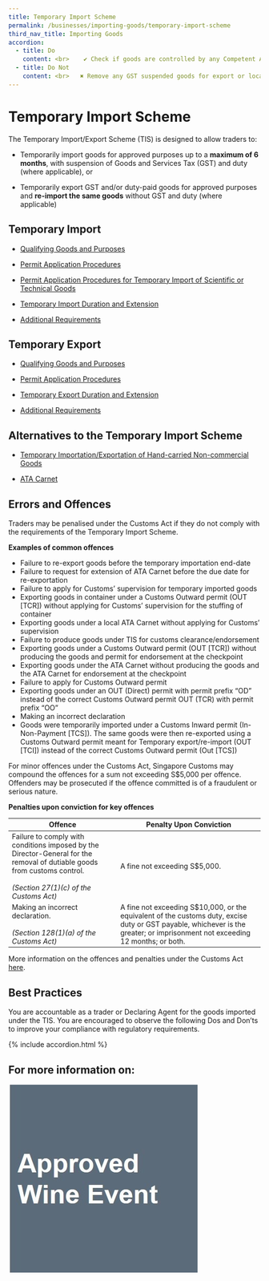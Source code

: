 ```yaml
---
title: Temporary Import Scheme 
permalink: /businesses/importing-goods/temporary-import-scheme
third_nav_title: Importing Goods
accordion:
  - title: Do 
    content: <br>    ✔ Check if goods are controlled by any Competent Authority and seek their approval before the temporary importation of goods. <br><br>  ✔ Ensure you  [lodge sufficient security](/businesses/registration-matters/registration-procedures/security-lodgement)  in the form of Banker’s Guarantee (BG), Finance Company Guarantee or an Insurance Bond to cover the amount of security required and the security has sufficient validity to cover the total temporary import period declared. <br><br> ✔ Ensure goods brought in under the TIS are re-exported no later than the temporary importation End-Date indicated on the approved Singapore Customs Inward permit or the final date allowed for re-exportation/re-importation under the ATA Carnet. <br><br> ✔ Ensure that you comply with the permit condition <br><br>   -   D6 condition - “An E-file application must be made to Company Compliance Branch for supervision of stuffing/unstuffing of container.” <br><br> ✔ Ensure you declare the correct permit type for goods to be re-exported under the TIS with the relevant supporting documents. <br><br> ✔ Ensure there is sufficient number of vouchers and counterfoils attached together with the ATA Carnet to cover the movement of the goods. <br><br> ✔ Ensure there is proper endorsement on the front page and the counterfoils of the ATA Carnet. <br><br> ✔ Ensure to apply for customs supervision of stuffing of the container containing goods exported under ATA Carnet or inspection of all goods exported under TIS (refer to permit conditions). <br><br>
  - title: Do Not
    content: <br>   ✖ Remove any GST suspended goods for export or local consumption without the proper permits. <br><br> ✖ Remove the Customs seal affixed to the container containing goods imported under the TIS without prior approval from Singapore Customs. You are required to apply for customs supervision of unstuffing of such sealed containers. <br><br> ✖ Sell goods brought in under an ATA Carnet beyond the final date allowed for re-exportation without paying the GST to Singapore Customs. <br><br>
---
```


# Temporary Import Scheme 
The Temporary Import/Export Scheme (TIS) is designed to allow traders to:

-   Temporarily import goods for approved purposes up to a **maximum of 6 months**, with suspension of Goods and Services Tax (GST) and duty (where applicable), or
    
-   Temporarily export GST and/or duty-paid goods for approved purposes and **re-import the same goods** without GST and duty (where applicable)
    

## Temporary Import 

-   [Qualifying Goods and Purposes](/businesses/importing-goods/temporary-import-scheme/qualifying-goods-and-purposes)
    
-   [Permit Application Procedures](/businesses/importing-goods/temporary-import-scheme/permit-application-procedures)
    
-   [Permit Application Procedures for Temporary Import of Scientific or Technical Goods](/businesses/importing-goods/temporary-import-scheme/temporary-import-of-scientific-technical-goods)
    
-   [Temporary Import Duration and Extension](/businesses/importing-goods/temporary-import-scheme/duration-and-extension)
    
-   [Additional Requirements](/businesses/importing-goods/temporary-import-scheme/additional-requirements-import)
    

## Temporary Export  

-   [Qualifying Goods and Purposes](/businesses/importing-goods/temporary-import-scheme/qualifying-gooods-purposes-export)
    
-   [Permit Application Procedures](/businesses/importing-goods/temporary-import-scheme/permit-application-procedure-export)
    
-   [Temporary Export Duration and Extension](/businesses/importing-goods/temporary-import-scheme/duration-and-extention-export)
    
-   [Additional Requirements](/businesses/importing-goods/temporary-import-scheme/additional-requirements-export)

## Alternatives to the Temporary Import Scheme 

-   [Temporary Importation/Exportation of Hand-carried Non-commercial Goods](/businesses/importing-goods/temporary-import-scheme/hand-carried-nc-goods)
    
-   [ATA Carnet](/businesses/importing-goods/temporary-import-scheme/ata-carnet)

## Errors and Offences

Traders may be penalised under the Customs Act if they do not comply with the requirements of the Temporary Import Scheme.

**Examples of common offences**

- Failure to re-export goods before the temporary importation end-date
-   Failure to request for extension of ATA Carnet before the due date for re-exportation
-   Failure to apply for Customs’ supervision for temporary imported goods
-   Exporting goods in container under a Customs Outward permit (OUT [TCR]) without applying for Customs’ supervision for the stuffing of container
-   Exporting goods under a local ATA Carnet without applying for Customs’ supervision
-   Failure to produce goods under TIS for customs clearance/endorsement
-   Exporting goods under a Customs Outward permit (OUT [TCR]) without producing the goods and permit for endorsement at the checkpoint
-   Exporting goods under the ATA Carnet without producing the goods and the ATA Carnet for endorsement at the checkpoint
-   Failure to apply for Customs Outward permit
-   Exporting goods under an OUT (Direct) permit with permit prefix “OD” instead of the correct Customs Outward permit OUT (TCR) with permit prefix “OO”
-   Making an incorrect declaration
-   Goods were temporarily imported under a Customs Inward permit (In-Non-Payment [TCS]). The same goods were then re-exported using a Customs Outward permit meant for Temporary export/re-import (OUT [TCI]) instead of the correct Customs Outward permit (Out [TCS])

For minor offences under the Customs Act, Singapore Customs may compound the offences for a sum not exceeding S$5,000 per offence. Offenders may be prosecuted if the offence committed is of a fraudulent or serious nature.

**Penalties upon conviction for key offences**

| Offence | Penalty Upon Conviction |
|---|---|
| Failure to comply with conditions imposed by the Director-General for the removal of dutiable goods from customs control. <br><br> _(Section 27(1)(c) of the Customs Act)_ | A fine not exceeding S$5,000. |
| Making an incorrect declaration. <br><br> _(Section 128(1)(a) of the Customs Act)_ | A fine not exceeding S$10,000, or the equivalent of the customs duty, excise duty or GST payable, whichever is the greater; or imprisonment not exceeding 12 months; or both.|

More information on the offences and penalties under the Customs Act [here](/individuals/going-through-customs/offences).

## Best Practices

You are accountable as a trader or Declaring Agent for the goods imported under the TIS. You are encouraged to observe the following Dos and Don’ts to improve your compliance with regulatory requirements.

{% include accordion.html %}
 
## For more information on: 
 
  [![](/images/importing-goods/TIS.jpg)](/businesses/importing-goods/temporary-import-scheme-2/approved-wine-event)

